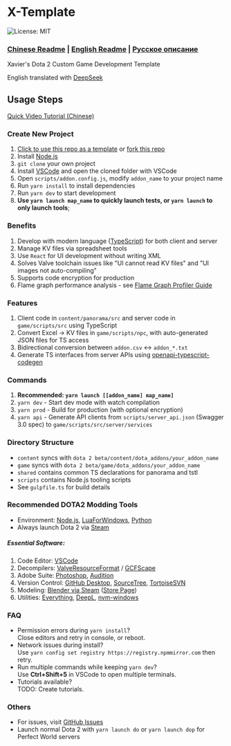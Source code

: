 # X-Template

![License: MIT](https://img.shields.io/badge/License-MIT-yellow.svg)
### <a href="#x-template">Chinese Readme</a> |  [English Readme](https://github.com/XavierCHN/x-template/blob/master/README.ENG.MD)   | [Русское описание](https://github.com/XavierCHN/x-template/blob/master/readme_rus.md)

Xavier's Dota 2 Custom Game Development Template

English translated with [DeepSeek](https://www.deepseek.com/)

## Usage Steps
[Quick Video Tutorial (Chinese)](https://www.bilibili.com/video/BV1de4y1s7kw/?vd_source=9bc3eaf21f82a00973f08ff2dbcfd356)

### Create New Project
1. [Click to use this repo as a template](https://github.com/XavierCHN/x-template/generate) or [fork this repo](https://github.com/XavierCHN/x-template/fork)
2. Install [Node.js](https://nodejs.org)
3. `git clone` your own project
4. Install [VSCode](https://code.visualstudio.com/download) and open the cloned folder with VSCode
5. Open `scripts/addon.config.js`, modify `addon_name` to your project name
6. Run `yarn install` to install dependencies
7. Run `yarn dev` to start development
8. **Use `yarn launch map_name` to quickly launch tests, or `yarn launch` to only launch tools**;

### Benefits
1. Develop with modern language ([TypeScript](https://www.typescriptlang.org/)) for both client and server
2. Manage KV files via spreadsheet tools
3. Use `React` for UI development without writing XML
4. Solves Valve toolchain issues like "UI cannot read KV files" and "UI images not auto-compiling"
5. Supports code encryption for production
6. Flame graph performance analysis - see [Flame Graph Profiler Guide](https://github.com/XavierCHN/x-template/blob/master/game/scripts/src/utils/performance/flame_graph_profiler.md)

### Features
1. Client code in `content/panorama/src` and server code in `game/scripts/src` using TypeScript
2. Convert Excel → KV files in `game/scripts/npc`, with auto-generated JSON files for TS access
3. Bidirectional conversion between `addon.csv` ↔ `addon_*.txt`
4. Generate TS interfaces from server APIs using [openapi-typescript-codegen](https://github.com/ferdikoomen/openapi-typescript-codegen)

### Commands
1. **Recommended: `yarn launch [[addon_name] map_name]`**
2. `yarn dev` - Start dev mode with watch compilation
3. `yarn prod` - Build for production (with optional encryption)
4. `yarn api` - Generate API clients from `scripts/server_api.json` (Swagger 3.0 spec) to `game/scripts/src/server/services`

### Directory Structure
- `content` syncs with `dota 2 beta/content/dota_addons/your_addon_name`
- `game` syncs with `dota 2 beta/game/dota_addons/your_addon_name`
- `shared` contains common TS declarations for panorama and tstl
- `scripts` contains Node.js tooling scripts
- See `gulpfile.ts` for build details

### Recommended DOTA2 Modding Tools
- Environment: [Node.js](https://nodejs.org/), [LuaForWindows](http://luaforwindows.luaforge.net/), [Python](https://www.python.org/)
- Always launch Dota 2 via [Steam](https://store.steampowered.com/about/)

##### Essential Software:
1. Code Editor: [VSCode](https://code.visualstudio.com)
2. Decompilers: [ValveResourceFormat](https://github.com/SteamDatabase/ValveResourceFormat/releases) / [GCFScape](https://nemstools.github.io/pages/GCFScape-Download.html)
3. Adobe Suite: [Photoshop](https://www.adobe.com/), [Audition](https://www.adobe.com/)
4. Version Control: [GitHub Desktop](https://desktop.github.com/), [SourceTree](https://www.sourcetreeapp.com/), [TortoiseSVN](https://tortoisesvn.net/)
5. Modeling: [Blender via Steam](steam://install/365670) ([Store Page](https://store.steampowered.com/app/365670/Blender/))
6. Utilities: [Everything](https://www.voidtools.com/), [DeepL](https://www.deepl.com/translator), [nvm-windows](https://github.com/coreybutler/nvm-windows/releases)

### FAQ
- Permission errors during `yarn install`?  
  Close editors and retry in console, or reboot.
- Network issues during install?  
  Use `yarn config set registry https://registry.npmmirror.com` then retry.
- Run multiple commands while keeping `yarn dev`?  
  Use **Ctrl+Shift+5** in VSCode to open multiple terminals.
- Tutorials available?  
  TODO: Create tutorials.

### Others
- For issues, visit [GitHub Issues](https://github.com/XavierCHN/x-template/issues)
- Launch normal Dota 2 with `yarn launch do` or `yarn launch dop` for Perfect World servers
